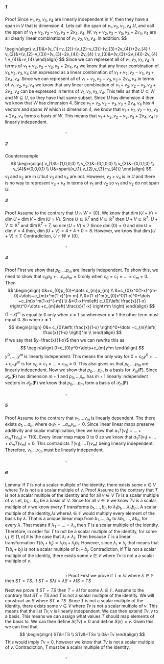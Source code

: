 ##### 1
Proof
Since $v_{1},v_{2},v_{3},v_{4}$ are linearly independent in $V$, then they have a span in $V$ that is dimension $4$. Lets call the span of $v_{1},v_{2},v_{3},v_{4}$ $U$, and call the span of $v_{1}+v_{2},v_{2}-v_{3},v_{3}+2v_{4},v_{4}$, $W$.
$v_{1}+v_{2},v_{2}-v_{3},v_{3}+2v_{4},v_{4}$ are all clearly linear combinations of $v_{1},v_{2},v_{3},v_{4}$. In addition:
$$

\begin{align}
v_{1}&=(v_{1}+v_{2})-(v_{2}-v_{3})-(v_{3}+2v_{4})+2v_{4} \\
v_{2}&=(v_{2}-v_{3})+(v_{3}+2v_{4})-2v_{4} \\
v_{3}&=(v_{3}+2v_{4})-2v_{4} \\
v_{4}&=v_{4}
\end{align}
$$
Since we can represent all of $v_{1},v_{2},v_{3},v_{4}$ in terms of $v_{1}+v_{2},v_{2}-v_{3},v_{3}+2v_{4},v_{4}$ we know that any linear combination of $v_{1},v_{2},v_{3},v_{4}$ can expressed as a linear combination of $v_{1}+v_{2},v_{2}-v_{3},v_{3}+2v_{4},v_{4}$. Since we can represent all of $v_{1}+v_{2},v_{2}-v_{3},v_{3}+2v_{4},v_{4}$ in terms of $v_{1},v_{2},v_{3},v_{4}$ we know that any linear combination of $v_{1}+v_{2},v_{2}-v_{3},v_{3}+2v_{4},v_{4}$ can be expressed in terms of $v_{1},v_{2},v_{3},v_{4}$. This tells us that $U\subseteq W$ and $W\subseteq U$, so they have that same subset. Since $U$ has dimension $4$ then we know that $W$ has dimension 4. Since $v_{1}+v_{2},v_{2}-v_{3},v_{3}+2v_{4},v_{4}$ has $4$ vectors and spans $W$ which is dimension 4, we know that $v_{1}+v_{2},v_{2}-v_{3},v_{3}+2v_{4},v_{4}$ forms a basis of $W$. This means that $v_{1}+v_{2},v_{2}-v_{3},v_{3}+2v_{4},v_{4}$ is linearly independent.
$\quad\quad\quad\quad\quad\quad\quad\quad\quad\quad\quad\quad\quad\quad\quad\quad\quad\quad\quad\quad\quad\quad\quad\quad\quad\quad\quad\quad\quad\quad\quad\quad\quad\quad\quad\quad\quad\quad\quad\quad\quad\quad\square$
##### 2
Counterexample
$$
\begin{align}
v_{1}&=(1,0,0,0) \\
v_{2}&=(0,1,0,0) \\
v_{3}&=(0,0,1,0) \\
v_{4}&=(0,0,0,1) \\
U&=span\{v_{1},v_{2},v_{3}+v_{4}\}
\end{align}
$$
$v_{1}$ and $v_{2}$ are in $U$ but $v_{3}$ and $v_{4}$ are not. However, $v_{3}+v_{4}$ is in $U$ and there is no way to represent $v_{3}+v_{4}$ in terms of $v_{1}$ and $v_{2}$ so $v_{1}$ and $v_{2}$ do not span $U$. 
##### 3
Proof
Assume to the contrary that $U\cap W=\{0\}$.
We know that $\dim (U+V)=\dim U + \dim V - \dim(U\cap V)$. Since $U\subseteq \mathbb{R}^7$ and $V\subseteq \mathbb{R}^7$ then $U+V\subseteq \mathbb{R}^7$.  $U+V\subseteq \mathbb{R}^7$ and $\dim \mathbb{R}^7=7$, so $\dim(U+V)\leq7$
Since $\dim \{0\}=0$ and $\dim U=\dim V=4$ then, $\dim (U+V) =4+4+0=8$. However, we know that $\dim(U+V)\leq7$. Contradiction, $U\cap W\neq\{0\}$.
$\quad\quad\quad\quad\quad\quad\quad\quad\quad\quad\quad\quad\quad\quad\quad\quad\quad\quad\quad\quad\quad\quad\quad\quad\quad\quad\quad\quad\quad\quad\quad\quad\quad\quad\quad\quad\quad\quad\quad\quad\quad\quad\square$
##### 4
Proof
First we show that $p_{0},\dots p_{m}$ are linearly independent. To show this, we need to show that $c_{0}p_{0}+\dots c_{m}p_{m}=0$ only when $c_{0}=c_{1}=\dots=c_{m}=0$. Then
$$
\begin{align}
0&=c_{0}p_{0}+\dots c_{m}p_{m} \\
&=c_{0}x^0(1-x)^{m-0}+\dots+c_{m}x^m(1-x)^{m-m} \\
&=(1-x)^m(c_{0}x^0(1-x)^0+\dots +c_{m}x^m(1-x)^{-m}) \\
&=(1-x)^m\left( c_{0}\left( \frac{x}{1-x} \right)^0+\dots +c_{m}\left( \frac{x}{1-x} \right)^m \right)
\end{align}
$$
$(1-x)^m$ is equal to $0$ only when $x=1$ so whenever $x\neq1$ the other term must equal $0$. So when $x\neq 1$
$$
\begin{align}
0&= c_{0}\left( \frac{x}{1-x} \right)^0+\dots +c_{m}\left( \frac{x}{1-x} \right)^m  \\
\end{align}
$$
If we say that $y=\frac{x}{1-x}$ then we can rewrite this as
$$
\begin{align}
0=c_{0}y^0+\dots+c_{m}y^m
\end{align}
$$
$y^0,\dots, y^m$ is linearly independent. This means the only way for  $0=c_{0}y^0+\dots+c_{m}y^m$ is for $c_{0}=c_{1}=\dots=c_{m}=0$. This also gives us that $p_{0},\dots p_{m}$ are linearly independent. 
Now we show that $p_{0},\dots p_{m}$ is a basis for $\mathcal{P}_{m}(\mathbf{F})$. Since $\mathcal{P}_{m}(\mathbf{F})$ has dimension $m+1$ and $p_{0},\dots p_{m}$ has $m+1$ linearly independent vectors in $\mathcal{P}_{m}(\mathbf{F})$ we know that $p_{0},\dots p_{m}$ form a basis of $\mathcal{P}_{m}(\mathbf{F})$
$\quad\quad\quad\quad\quad\quad\quad\quad\quad\quad\quad\quad\quad\quad\quad\quad\quad\quad\quad\quad\quad\quad\quad\quad\quad\quad\quad\quad\quad\quad\quad\quad\quad\quad\quad\quad\quad\quad\quad\quad\quad\quad\square$
##### 5
Proof
Assume to the contrary that $v_{1},\dots v_{m}$ is linearly dependent. The there exists $a_{1},\dots a_{m}$ where $a_{1}v_{1}+\dots a_{m}v_{m}=0$. Since linear linear maps preserve additivity and scalar multiplication, then we know that $a_{1}T(v_{1})+\dots+a_{m}T(v_{m})=T(0)$. Every linear map maps $0$ to $0$ so we know that $a_{1}T(v_{1})+\dots+a_{m}T(v_{m})=0$. This contradicts $T(v_{1}),\dots T(v_{m})$ being linearly independent. Therefore, $v_{1},\dots v_{m}$ must be linearly independent.
$\quad\quad\quad\quad\quad\quad\quad\quad\quad\quad\quad\quad\quad\quad\quad\quad\quad\quad\quad\quad\quad\quad\quad\quad\quad\quad\quad\quad\quad\quad\quad\quad\quad\quad\quad\quad\quad\quad\quad\quad\quad\quad\square$
##### 6
Lemma: If $T$ is not a scalar multiple of the identity, there exists some $v\in V$ where $Tv$ is not a a scalar multiple of $v$. 
Proof
Assume to the contrary that $T$ is not a scalar multiple of the identity and for all $v\in V$ $Tv$ is a scalar multiple of $v$. Let, $b_{1},\dots b_{n}$ be a basis of $V$. Since for all $v\in V$ we know $Tv$ is a scalar multiple of $v$ we know every $T$ transforms $b_{1},\dots,b_{n}$ to $\lambda_{1}b_{1},\dots \lambda_{n}b_{n}$..
A scalar multiple of the identity,$\lambda I$ where$\lambda\in \mathbb{F}$ would multiply every element of the basis by $\lambda$.  That is a unique linear map from $b_{1},\dots,b_{n}$ to $\lambda b_{1},\dots,\lambda b_{n}$, for every $\lambda$. That means if $\lambda_{1}=\dots=\lambda_{n}$ then $T$ is a scalar multiple of the identity. Therefore, in order for $T$ to not be a scalar multiple of the identity, for some $i,j\in[1,n]$ it is the case that $\lambda_{i}\neq \lambda_{j}$. Then because $T$ is a linear transformation $T(b_{i}+b_{j})=\lambda_{i}b_{i}+\lambda_{j}b_{j}$. However, since $\lambda_{i}\neq \lambda_{j}$ that means that $T(b_{i}+b_{j})$ is not a scalar multiple of $b_{i}+b_{j}$. Contradiction, if $T$ is not a scalar multiple of the identity, there exists some $v\in V$ where $Tv$ is not a a scalar multiple of $v$.  

$\quad\quad\quad\quad\quad\quad\quad\quad\quad\quad\quad\quad\quad\quad\quad\quad\quad\quad\quad\quad\quad\quad\quad\quad\quad\quad\quad\quad\quad\quad\quad\quad\quad\quad\quad\quad\quad\quad\quad\quad\quad\quad\square$
Proof
First we prove if $T=\lambda I$ where $\lambda\in \mathbb{F}$ then $ST=TS$. If $ST=S\lambda I=\lambda S=\lambda IS=TS$

Next we prove if $ST=TS$ then $T=\lambda I$ for some $\lambda\in \mathbb{F}$. Assume to the contrary that $ST=TS$ and $T$ is not a scalar multiple of the identity. We will construct an $S$ where $ST\neq TS$.
Since $T$ is not a scalar multiple of the identity, there exists some $v\in V$ where $Tv$ is not a scalar multiple of $v$. This means that the list $Tv,v$ is linearly independent. We can then extend $Tv,v$ to a basis. This means we can assign what values $T$ should map elements of the basis to. We can then define $S(Tv)=0$ and define $S(v)=v$. Given this we can find that 
$$
\begin{align}
ST&=TS \\
STv&=TSv \\
0&=Tv
\end{align}
$$
This would imply $Tv=0$, however we know that $Tv$ is not a scalar multiple of $v$. Contradiction, $T$ must be a scalar multiple of the identity.
$\quad\quad\quad\quad\quad\quad\quad\quad\quad\quad\quad\quad\quad\quad\quad\quad\quad\quad\quad\quad\quad\quad\quad\quad\quad\quad\quad\quad\quad\quad\quad\quad\quad\quad\quad\quad\quad\quad\quad\quad\quad\quad\square$